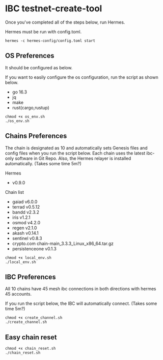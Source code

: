 # IBC testnet-create-tool
Once you've completed all of the steps below, run Hermes.

Hermes must be run with config.toml.
```shell
hermes -c hermes-config/config.toml start
```

## OS Preferences

It should be configured as below.

If you want to easily configure the os configuration, run the script as shown below.

* go 16.3
* jq
* make
* rust(cargo,rustup)

```shell
chmod +x os_env.sh
./os_env.sh
```

## Chains Preferences

The chain is designated as 10 and automatically sets Genesis files and config files when you run the script below.
Each chain uses the latest ibc-only software in Git Repo.
Also, the Hermes relayer is installed automatically.
(Takes some time 5m?)

Hermes
- v0.9.0

Chain list
- gaiad v6.0.0
- terrad v0.5.12
- bandd v2.3.2
- iris v1.2.1
- osmod v4.2.0
- regen v2.1.0
- akash v0.14.1
- sentinel v0.8.3 
- crypto.com chain-main_3.3.3_Linux_x86_64.tar.gz
- persistenceone v0.1.3

```shell
chmod +x local_env.sh
./local_env.sh
```

## IBC Preferences

All 10 chains have 45 mesh ibc connections in both directions with hermes 45 accounts.

If you run the script below, the IBC will automatically connect.
(Takes some time 5m?)

```shell
chmod +x create_channel.sh
./create_channel.sh
```

## Easy chain reset

```shell
chmod +x chain_reset.sh
./chain_reset.sh
```